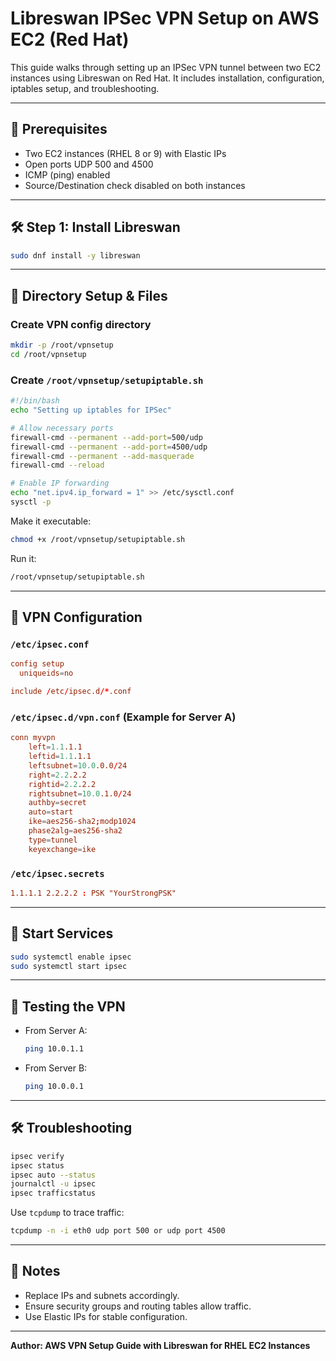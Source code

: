 
# Libreswan IPSec VPN Setup on AWS EC2 (Red Hat)

This guide walks through setting up an IPSec VPN tunnel between two EC2 instances using Libreswan on Red Hat. It includes installation, configuration, iptables setup, and troubleshooting.

---

## 🧱 Prerequisites

- Two EC2 instances (RHEL 8 or 9) with Elastic IPs
- Open ports UDP 500 and 4500
- ICMP (ping) enabled
- Source/Destination check disabled on both instances

---

## 🛠️ Step 1: Install Libreswan

```bash
sudo dnf install -y libreswan
```

---

## 📁 Directory Setup & Files

### Create VPN config directory

```bash
mkdir -p /root/vpnsetup
cd /root/vpnsetup
```

### Create `/root/vpnsetup/setupiptable.sh`

```bash
#!/bin/bash
echo "Setting up iptables for IPSec"

# Allow necessary ports
firewall-cmd --permanent --add-port=500/udp
firewall-cmd --permanent --add-port=4500/udp
firewall-cmd --permanent --add-masquerade
firewall-cmd --reload

# Enable IP forwarding
echo "net.ipv4.ip_forward = 1" >> /etc/sysctl.conf
sysctl -p
```

Make it executable:

```bash
chmod +x /root/vpnsetup/setupiptable.sh
```

Run it:

```bash
/root/vpnsetup/setupiptable.sh
```

---

## 🔧 VPN Configuration

### `/etc/ipsec.conf`

```conf
config setup
  uniqueids=no

include /etc/ipsec.d/*.conf
```

### `/etc/ipsec.d/vpn.conf` (Example for Server A)

```conf
conn myvpn
    left=1.1.1.1
    leftid=1.1.1.1
    leftsubnet=10.0.0.0/24
    right=2.2.2.2
    rightid=2.2.2.2
    rightsubnet=10.0.1.0/24
    authby=secret
    auto=start
    ike=aes256-sha2;modp1024
    phase2alg=aes256-sha2
    type=tunnel
    keyexchange=ike
```

### `/etc/ipsec.secrets`

```conf
1.1.1.1 2.2.2.2 : PSK "YourStrongPSK"
```

---

## 🚀 Start Services

```bash
sudo systemctl enable ipsec
sudo systemctl start ipsec
```

---

## 🧪 Testing the VPN

- From Server A:
  ```bash
  ping 10.0.1.1
  ```
- From Server B:
  ```bash
  ping 10.0.0.1
  ```

---

## 🛠️ Troubleshooting

```bash
ipsec verify
ipsec status
ipsec auto --status
journalctl -u ipsec
ipsec trafficstatus
```
Use `tcpdump` to trace traffic:

```bash
tcpdump -n -i eth0 udp port 500 or udp port 4500
```

---

## 📌 Notes

- Replace IPs and subnets accordingly.
- Ensure security groups and routing tables allow traffic.
- Use Elastic IPs for stable configuration.

---

**Author: AWS VPN Setup Guide with Libreswan for RHEL EC2 Instances**
